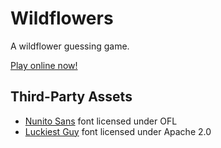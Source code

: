 # Wildflowers

A wildflower guessing game.

[Play online now!](https://the-g-force.github.io/2021-April/)

## Third-Party Assets

- [Nunito Sans](https://fonts.google.com/specimen/Nunito+Sans) font licensed under OFL
- [Luckiest Guy](https://fonts.google.com/specimen/Luckiest+Guy) font licensed under Apache 2.0